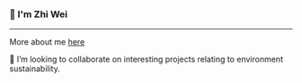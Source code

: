 ### 👋 I'm Zhi Wei
---
More about me <a href="https://zhiweit.dev" rel="nofollow">here</a> 

🌱 I’m looking to collaborate on interesting projects relating to environment sustainability.
